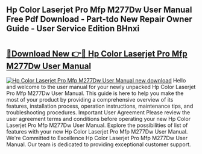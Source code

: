 ## Hp Color Laserjet Pro Mfp M277Dw User Manual Free Pdf Download - Part-tdo New Repair Owner Guide - User Service Edition BHnxi

# <h2><a href="http://cf2460.oget.top/?id=Hp+Color+Laserjet+Pro+Mfp+M277Dw+User+Manual">🔗Download New 👉🔴 Hp Color Laserjet Pro Mfp M277Dw User Manual</a></h2>

[![Hp Color Laserjet Pro Mfp M277Dw User Manual new download](https://i.imgur.com/5g1atiW.png)](http://cf2460.oget.top/?id=Hp+Color+Laserjet+Pro+Mfp+M277Dw+User+Manual)
Hello and welcome to the user manual for your newly unpacked Hp Color Laserjet Pro Mfp M277Dw User Manual. This guide is here to help you make the most of your product by providing a comprehensive overview of its features, installation process, operation instructions, maintenance tips, and troubleshooting procedures. Important User Agreement Please review the user agreement terms and conditions before operating your new Hp Color Laserjet Pro Mfp M277Dw User Manual. Explore the possibilities of list of features with your new Hp Color Laserjet Pro Mfp M277Dw User Manual. We're Committed to Excellence Hp Color Laserjet Pro Mfp M277Dw User Manual. Our team is dedicated to providing exceptional customer support.
